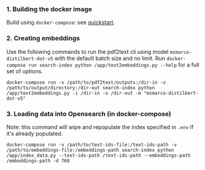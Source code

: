 ### 1. Building the docker image

Build using `docker-compose`: see [quickstart](../docs/quickstart.md).

### 2. Creating embeddings
Use the following commands to run the pdf2text cli using model `msmarco-distilbert-dot-v5` with the default batch size and no limit. Run `docker-compose run search-index python /app/text2embeddings.py --help` for a full set of options.

```
docker-compose run -v /path/to/pdf2text/outputs:/dir-in -v /path/to/output/directory:/dir-out search-index python /app/text2embeddings.py -i /dir-in -o /dir-out -m "msmarco-distilbert-dot-v5"
```

### 3. Loading data into Opensearch (in docker-compose)

Note: this command will wipe and repopulate the index specified in `.env` if it's already populated.

```
docker-compose run -v /path/to/text-ids-file:/text-ids-path -v /path/to/embeddings-file:/embeddings-path search-index python /app/index_data.py --text-ids-path /text-ids-path --embeddings-path /embeddings-path -d 768
```
